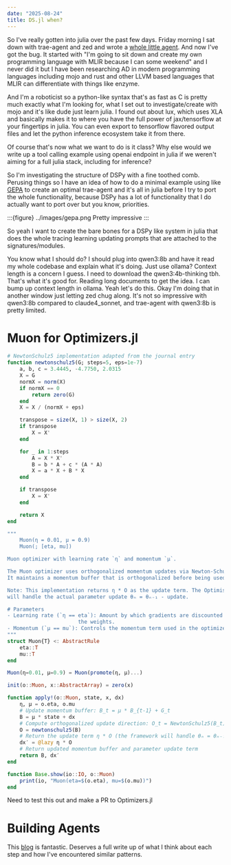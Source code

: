 ```yaml
---
date: "2025-08-24"
title: DS.jl when?
---
```


So I've really gotten into julia over the past few days. Friday morning I sat down with trae-agent and zed and wrote a [whole little agent][openai-tool-calling-jl]. And now I've got the bug. It started with "I'm going to sit down and create my own programming language with MLIR because I can some weekend" and I never did it but I have been researching AD in modern programming languages including mojo and rust and other LLVM based languages that MLIR can differentiate with things like enzyme.

And I'm a roboticist so a python-like syntax that's as fast as C is pretty much exactly what I'm looking for, what I set out to investigate/create with mojo and it's like dude just learn julia. I found out about lux, which uses XLA and basically makes it to where you have the full power of jax/tensorflow at your fingertips in julia. You can even export to tensorflow flavored output files and let the python inference ecosystem take it from there.

Of course that's now what we want to do is it class? Why else would we write up a tool calling example using openai endpoint in julia if we weren't aiming for a full julia stack, including for inference?

So I'm investigating the structure of DSPy with a fine toothed comb. Perusing things so I have an idea of how to do a minimal example using like [GEPA][gepa] to create an optimal trae-agent and it's all in julia before I try to port the whole functionality, because DSPy has a lot of functionality that I do actually want to port over but you know, priorities.

:::{figure} ../images/gepa.png
Pretty impressive
:::


So yeah I want to create the bare bones for a DSPy like system in julia that does the whole tracing learning updating prompts that are attached to the signatures/modules.

You know what I should do? I should plug into qwen3:8b and have it read my whole codebase and explain what it's doing. Just use ollama? Context length is a concern I guess. I need to download the qwen3:4b-thinking tbh. That's what it's good for. Reading long documents to get the idea. I can bump up context length in ollama. Yeah let's do this. Okay I'm doing that in another window just letting zed chug along. It's not so impressive with qwen3:8b compared to claude4_sonnet, and trae-agent with qwen3:8b is pretty limited.


# Muon for Optimizers.jl

```julia
# NewtonSchulz5 implementation adapted from the journal entry
function newtonschulz5(G; steps=5, eps=1e-7)
    a, b, c = 3.4445, -4.7750, 2.0315
    X = G
    normX = norm(X)
    if normX == 0
        return zero(G)
    end
    X = X / (normX + eps)

    transpose = size(X, 1) > size(X, 2)
    if transpose
        X = X'
    end

    for _ in 1:steps
        A = X * X'
        B = b * A + c * (A * A)
        X = a * X + B * X
    end

    if transpose
        X = X'
    end

    return X
end

"""
    Muon(η = 0.01, μ = 0.9)
    Muon(; [eta, mu])

Muon optimizer with learning rate `η` and momentum `μ`.

The Muon optimizer uses orthogonalized momentum updates via Newton-Schulz iterations.
It maintains a momentum buffer that is orthogonalized before being used in parameter updates.

Note: This implementation returns η * O as the update term. The Optimisers.jl framework
will handle the actual parameter update θₙ = θₙ₋₁ - update.

# Parameters
- Learning rate (`η == eta`): Amount by which gradients are discounted before updating
                       the weights.
- Momentum (`μ == mu`): Controls the momentum term used in the optimizer.
"""
struct Muon{T} <: AbstractRule
    eta::T
    mu::T
end

Muon(η=0.01, μ=0.9) = Muon(promote(η, μ)...)

init(o::Muon, x::AbstractArray) = zero(x)

function apply!(o::Muon, state, x, dx)
    η, μ = o.eta, o.mu
    # Update momentum buffer: B_t = μ * B_{t-1} + G_t
    B = μ * state + dx
    # Compute orthogonalized update direction: O_t = NewtonSchulz5(B_t)
    O = newtonschulz5(B)
    # Return the update term η * O (the framework will handle θₙ = θₙ₋₁ - update)
    dx′ = @lazy η * O
    # Return updated momentum buffer and parameter update term
    return B, dx′
end

function Base.show(io::IO, o::Muon)
    print(io, "Muon(eta=$(o.eta), mu=$(o.mu))")
end
```

Need to test this out and make a PR to Optimizers.jl


# Building Agents

This [blog][claude-code] is fantastic. Deserves a full write up of what I think about each step and how I've encountered similar patterns.


[claude-code]: https://minusx.ai/blog/decoding-claude-code/
[openai-tool-calling-jl]: https://github.com/odellus/openai_julia_tool_example
[gepa]: https://doi.org/10.48550/arXiv.2507.19457
